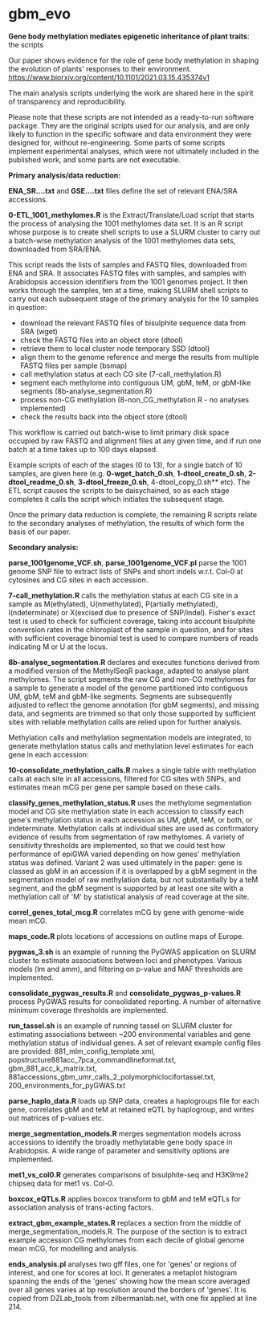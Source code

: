 # gbm_evo
**Gene body methylation mediates epigenetic inheritance of plant traits**: the scripts

Our paper shows evidence for the role of gene body methylation in shaping the evolution of plants' responses to their environment.  
https://www.biorxiv.org/content/10.1101/2021.03.15.435374v1

The main analysis scripts underlying the work are shared here in the spirit of transparency and reproducibility.

Please note that these scripts are not intended as a ready-to-run software package. They are the original scripts used for our analysis, and are only likely to function in the specific software and data environment they were designed for, without re-engineering.  Some parts of some scripts implement experimental analyses, which were not ultimately included in the published work, and some parts are not executable.

**Primary analysis/data reduction:**

**ENA_SR....txt** and **GSE....txt** files define the set of relevant ENA/SRA accessions.

**0-ETL_1001_methylomes.R** is the Extract/Translate/Load script that starts the process of analysing the 1001 methylomes data set.  It is an R script whose purpose is to create shell scripts to use a SLURM cluster to carry out a batch-wise methylation analysis of the 1001 methylomes data sets, downloaded from SRA/ENA.

This script reads the lists of samples and FASTQ files, downloaded from ENA and SRA. It associates FASTQ files with samples, and samples with Arabidopsis accession identifiers from the 1001 genomes project.  It then works through the samples, ten at a time, making SLURM shell scripts to carry out each subsequent stage of the primary analysis for the 10 samples in question:

  - download the relevant FASTQ files of bisulphite sequence data from SRA (wget)
  - check the FASTQ files into an object store (dtool)
  - retrieve them to local cluster node temporary SSD (dtool)
  - align them to the genome reference and merge the results from multiple FASTQ files per sample (bsmap)
  - call methylation status at each CG site (7-call_methylation.R)
  - segment each methylome into contiguous UM, gbM, teM, or gbM-like segments (8b-analyse_segmentation.R)
  - process non-CG methylation (8-non_CG_methylation.R - no analyses implemented)
  - check the results back into the object store (dtool)

This workflow is carried out batch-wise to limit primary disk space occupied by raw FASTQ and alignment files at any given time, and if run one batch at a time takes up to 100 days elapsed.

Example scripts of each of the stages (0 to 13), for a single batch of 10 samples, are given here (e.g. **0-wget_batch_0.sh**, **1-dtool_create_0.sh**, **2-dtool_readme_0.sh**, **3-dtool_freeze_0.sh**, 4-dtool_copy_0.sh** etc). The ETL script causes the scripts to be daisychained, so as each stage completes it calls the script which initiates the subsequent stage. 

Once the primary data reduction is complete, the remaining R scripts relate to the secondary analyses of methylation, the results of which form the basis of our paper.

**Secondary analysis:**

**parse_1001genome_VCF.sh**, **parse_1001genome_VCF.pl** parse the 1001 genome SNP file to extract lists of SNPs and short indels w.r.t. Col-0 at cytosines and CG sites in each accession.

**7-call_methylation.R** calls the methylation status at each CG site in a sample as M(ethylated), U(nmethylated), P(artially methylated), I(ndeterminate) or X(excised due to presence of SNP/indel). Fisher's exact test is used to check for sufficient coverage, taking into account bisulphite conversion rates in the chloroplast of the sample in question, and for sites with sufficient coverage binomial test is used to compare numbers of reads indicating M or U at the locus.

**8b-analyse_segmentation.R** declares and executes functions derived from a modified version of the MethylSeqR package, adapted to analyse plant methylomes. The script segments the raw CG and non-CG methylomes for a sample to generate a model of the genome partitioned into contiguous UM, gbM, teM and gbM-like segments. Segments are subsequently adjusted to reflect the genome annotation (for gbM segments), and missing data, and segments are trimmed so that only those supported by sufficient sites with reliable methylation calls are relied upon for further analysis.

Methylation calls and methylation segmentation models are integrated, to generate methylation status calls and methylation level estimates for each gene in each accession:

**10-consolidate_methylation_calls.R** makes a single table with methylation calls at each site in all accessions, filtered for CG sites with SNPs, and estimates mean mCG per gene per sample based on these calls.

**classify_genes_methylation_status.R** uses the methylome segmentation model and CG site methylation state in each accession to classify each gene's methylation status in each accession as UM, gbM, teM, or both, or indeterminate. Methylation calls at individual sites are used as confirmatory evidence of results from segmentation of raw methylomes. A variety of sensitivity thresholds are implemented, so that we could test how performance of epiGWA varied depending on how genes' methylation status was defined. Variant 2 was used ultimately in the paper: gene is classed as gbM in an accession if it is overlapped by a gbM segment in the segmentation model of raw methylation data, but not substantially by a teM segment, and the gbM segment is supported by at least one site with a methylation call of 'M' by statistical analysis of read coverage at the site.

**correl_genes_total_mcg.R** correlates mCG by gene with genome-wide mean mCG. 

**maps_code.R** plots locations of accessions on outline maps of Europe.

**pygwas_3.sh** is an example of running the PyGWAS application on SLURM cluster to estimate associations between loci and phenotypes. Various models (lm and amm), and filtering on p-value and MAF thresholds are implemented.

**consolidate_pygwas_results.R** and **consolidate_pygwas_p-values.R** process PyGWAS results for consolidated reporting. A number of alternative minimum coverage thresholds are implemented.

**run_tassel.sh** is an example of running tassel on SLURM cluster for estimating associations between ~200 environmental variables and gene methylation status of individual genes. A set of relevant example config files are provided: 881_mlm_config_template.xml, popstructure881acc_7pca_commandlineformat.txt, gbm_881_acc_k_matrix.txt, 881accessions_gbm_umr_calls_2_polymorphiclocifortassel.txt, 200_environments_for_pyGWAS.txt

**parse_haplo_data.R** loads up SNP data, creates a haplogroups file for each gene, correlates gbM and teM at retained eQTL by haplogroup, and writes out matrices of p-values etc.

**merge_segmentation_models.R** merges segmentation models across accessions to identify the broadly methylatable gene body space in Arabidopsis. A wide range of parameter and sensitivity options are implemented.

**met1_vs_col0.R** generates comparisons of bisulphite-seq and H3K9me2 chipseq data for met1 vs. Col-0.

**boxcox_eQTLs.R** applies boxcox transform to gbM and teM eQTLs for association analysis of trans-acting factors.

**extract_gbm_example_states.R** replaces a section from the middle of merge_segmentation_models.R. The purpose of the section is to extract example accession CG methylomes from each decile of global genome mean mCG, for modelling and analysis.

**ends_analysis.pl** analyses two gff files, one for 'genes' or regions of interest, and one for scores at loci. It generates a metaplot histogram spanning the ends of the 'genes' showing how the mean score averaged over all genes varies at bp resolution around the borders of 'genes'.  It is copied from DZLab_tools from zilbermanlab.net, with one fix applied at line 214. 

